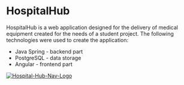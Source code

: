 # HospitalHub
HospitalHub is a web application designed for the delivery of medical equipment created for the needs of a student project. 
<be>The following technologies were used to create the application:
* Java Spring - backend part
* PostgreSQL - data storage
* Angular - frontend part

<a href="https://ibb.co/HhrNNMw"><img src="https://i.ibb.co/rdZbbL8/Hospital-Hub-Nav-Logo.png" alt="Hospital-Hub-Nav-Logo" border="0"></a>

